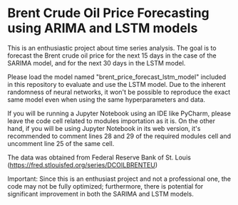 # Brent Crude Oil Price Forecasting using ARIMA and LSTM models
This is an enthusiastic project about time series analysis. The goal is to forecast the Brent crude oil price for the next 15 days in the case of the SARIMA model, and for the next 30 days in the LSTM model.

Please load the model named "brent_price_forecast_lstm_model" included in this repository to evaluate and use the LSTM model. Due to the inherent randomness of neural networks, it won't be possible to reproduce the exact same model even when using the same hyperparameters and data.

If you will be running a Jupyter Notebook using an IDE like PyCharm, please leave the code cell related to modules importation as it is. On the other hand, if you will be using Jupyter Notebook in its web version, it's recommended to comment lines 28 and 29 of the required modules cell and uncomment line 25 of the same cell.

The data was obtained from Federal Reserve Bank of St. Louis (https://fred.stlouisfed.org/series/DCOILBRENTEU)

Important: Since this is an enthusiast project and not a professional one, the code may not be fully optimized; furthermore, there is potential for significant improvement in both the SARIMA and LSTM models.
